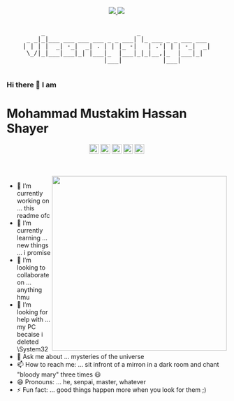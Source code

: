<p align="center">
  <a  href="https://github.com/viceroyshayer">
    <img src="https://badges.pufler.dev/visits/viceroyshayer/viceroyshayer?style=for-the-badge&color=black&logo=github">
  </a>
  
  <a href="https://github.com/viceroyshayer">
    <img src="https://badges.pufler.dev/years/viceroyshayer?style=for-the-badge&color=black&logo=github">
  </a>
</p>

[comment]:![image](https://www.shutterstock.com/blog/wp-content/uploads/sites/5/2017/08/nature-design.jpg)


 <pre align="center">                                                  
     _                         _                   
 _ _|_|___ ___ ___ ___ _ _ ___| |_ ___ _ _ ___ ___ 
| | | |  _| -_|  _| . | | |_ -|   | .'| | | -_|  _|
 \_/|_|___|___|_| |___|_  |___|_|_|__,|_  |___|_|  
                      |___|           |___|        
 </pre>



<h3>Hi there 👋 I am</h3>
<h1>Mohammad Mustakim Hassan Shayer</h1>


<p align="center">
  <a href="https://www.linkedin.com/in/viceroyshayer/"><img width="22px" src="https://github.com/viceroyshayer/viceroyshayer/blob/master/assets/icons/linkedin.svg" alt="viceroyshayer | LinkedIn"/></a>
  <a href="https://www.instagram.com/viceroyshayer/"><img width="22px" src="https://image.flaticon.com/icons/png/128/1384/1384063.png" alt="viceroyshayer | Instagram"/></a>
  <a href="https://www.reddit.com/user/ViceRoyShayer"><img width="22px" src="https://github.com/viceroyshayer/viceroyshayer/blob/master/assets/icons/reddit.svg" alt="viceroyshayer | Reddit"/></a>
  <a href="https://twitter.com/viceroyshayer"><img width="22px" src="https://github.com/viceroyshayer/viceroyshayer/blob/master/assets/icons/twitter.svg" alt="viceroyshayer | Twitter"/></a>
  <a href="https://medium.com/@viceroyshayer"><img width="22px" src="https://github.com/viceroyshayer/viceroyshayer/blob/master/assets/icons/medium.svg" alt="viceroyshayer | Medium"/></a>
</p>


<br>
<br>

<img align='right' src='https://raw.githubusercontent.com/viceroyshayer/viceroyshayer/master/assets/webp/chilling%20mental%20health%20cat.webp' width='400"'>



- 🔭 I’m currently working on ... this readme ofc
- 🌱 I’m currently learning  ... new things ... i promise 
- 👯 I’m looking to collaborate on ... anything hmu
- 🤔 I’m looking for help with ... my PC becaise i deleted \System32
- 💬 Ask me about ... mysteries of the universe
- 📫 How to reach me: ... sit infront of a mirron in a dark room and chant "bloody mary" three times 😃
- 😄 Pronouns: ... he, senpai, master, whatever
- ⚡ Fun fact: ... good things happen more when you look for them ;)




[twitter]: https://twitter.com/viceroyshayer
[instagram]: https://www.instagram.com/viceroyshayer/
[linkedin]: https://www.linkedin.com/in/viceroyshayer/
[reddit]:https://www.reddit.com/user/ViceRoyShayer
[medium]:https://medium.com/@viceroyshayer




